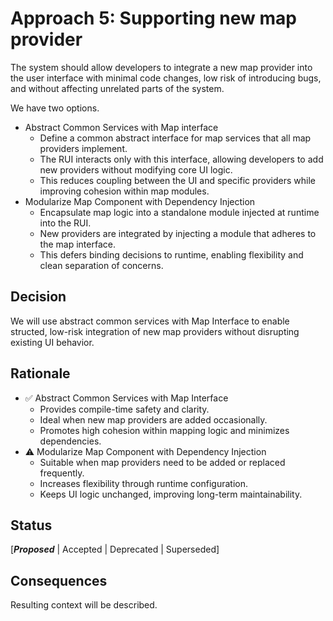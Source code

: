 # Approach 5: Supporting new map provider 
The system should allow developers to integrate a new map provider into the user interface with minimal code changes, low risk of introducing bugs, and without affecting unrelated parts of the system.

We have two options.

- Abstract Common Services with Map interface
  - Define a common abstract interface for map services that all map providers implement.
  - The RUI interacts only with this interface, allowing developers to add new providers without modifying core UI logic.
  - This reduces coupling between the UI and specific providers while improving cohesion within map modules.
- Modularize Map Component with Dependency Injection
  - Encapsulate map logic into a standalone module injected at runtime into the RUI.
  - New providers are integrated by injecting a module that adheres to the map interface.
  - This defers binding decisions to runtime, enabling flexibility and clean separation of concerns.

## Decision 
We will use abstract common services with Map Interface to enable structed, low-risk integration of new map providers without disrupting existing UI behavior.

## Rationale 
- ✅ Abstract Common Services with Map Interface
  - Provides compile-time safety and clarity.
  - Ideal when new map providers are added occasionally.
  - Promotes high cohesion within mapping logic and minimizes dependencies.
- ⚠️ Modularize Map Component with Dependency Injection
  - Suitable when map providers need to be added or replaced frequently.
  - Increases flexibility through runtime configuration.
  - Keeps UI logic unchanged, improving long-term maintainability.

## Status
[***Proposed*** | Accepted | Deprecated | Superseded]

## Consequences
Resulting context will be described.